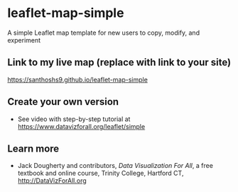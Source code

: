 # leaflet-map-simple
A simple Leaflet map template for new users to copy, modify, and experiment

## Link to my live map (replace with link to your site)

https://santhoshs9.github.io/leaflet-map-simple

## Create your own version
- See video with step-by-step tutorial at https://www.datavizforall.org/leaflet/simple

## Learn more
- Jack Dougherty and contributors, *Data Visualization For All*, a free textbook and online course, Trinity College, Hartford CT, http://DataVizForAll.org
